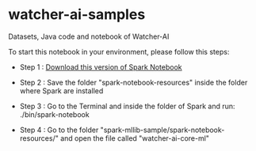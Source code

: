 # watcher-ai-samples
Datasets, Java code and notebook of Watcher-AI


To start this notebook in your environment, please follow this steps:


* Step 1 : [Download this version of Spark Notebook](http://spark-notebook.io/dl/zip/0.6.3/2.10/1.6.0/2.6.0/true/true)

* Step 2 : Save the folder "spark-notebook-resources" inside the folder where Spark are installed

* Step 3 : Go to the Terminal and inside the folder of Spark and run: ./bin/spark-notebook

* Step 4 : Go to the folder "spark-mllib-sample/spark-notebook-resources/" and open the file called "watcher-ai-core-ml"
